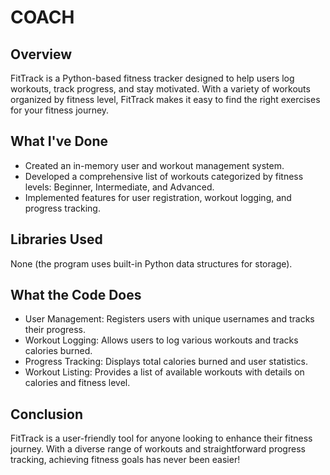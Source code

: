 # COACH

## Overview
FitTrack is a Python-based fitness tracker designed to help users log workouts, track progress, and stay motivated. With a variety of workouts organized by fitness level, FitTrack makes it easy to find the right exercises for your fitness journey.

## What I've Done
- Created an in-memory user and workout management system.
- Developed a comprehensive list of workouts categorized by fitness levels: Beginner, Intermediate, and Advanced.
- Implemented features for user registration, workout logging, and progress tracking.

## Libraries Used
None (the program uses built-in Python data structures for storage).

## What the Code Does
- User Management: Registers users with unique usernames and tracks their progress.
- Workout Logging: Allows users to log various workouts and tracks calories burned.
- Progress Tracking: Displays total calories burned and user statistics.
- Workout Listing: Provides a list of available workouts with details on calories and fitness level.

## Conclusion
FitTrack is a user-friendly tool for anyone looking to enhance their fitness journey. With a diverse range of workouts and straightforward progress tracking, achieving fitness goals has never been easier!
